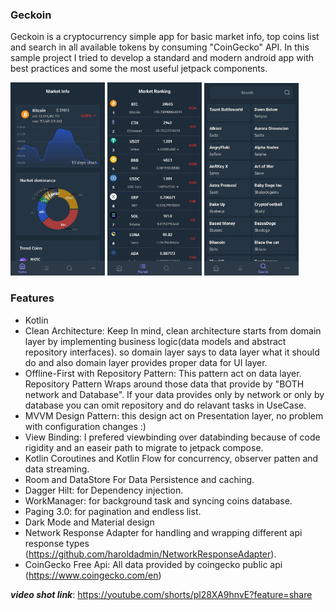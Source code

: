 ### Geckoin
Geckoin is a cryptocurrency simple app for basic market info, top coins list and search in all available tokens by consuming "CoinGecko" API.
In this sample project I tried to develop a standard and modern android app with best practices and some the most useful jetpack components.  

<p float="left">
<img src="screenshots/1_dark_screen_home.jpg" width="30%"/>
<img src="screenshots/2_dark_screen_list.jpg" width="30%"/>
<img src="screenshots/3_dark_screen_search.jpg" width="30%"/>
</p>


### Features
* Kotlin
* Clean Architecture: Keep In mind, clean architecture starts from domain layer by implementing business logic(data models and abstract repository interfaces). so domain layer says to data layer what it should do and also domain layer provides proper data for UI layer.
* Offline-First with Repository Pattern: This pattern act on data layer. Repository Pattern Wraps around those data that provide by "BOTH network and Database". If your data provides only by network or only by database you can omit repository and do relavant tasks in UseCase.
* MVVM Design Pattern: this design act on Presentation layer, no problem with configuration changes :)
* View Binding: I prefered viewbinding over databinding because of code rigidity and an easeir path to migrate to jetpack compose.
* Kotlin Coroutines and Kotlin Flow for concurrency, observer patten and data streaming.
* Room and DataStore For Data Persistence and caching. 
* Dagger Hilt: for Dependency injection. 
* WorkManager: for background task and syncing coins database.
* Paging 3.0: for pagination and endless list. 
* Dark Mode and Material design
* Network Response Adapter for handling and wrapping different api response types (https://github.com/haroldadmin/NetworkResponseAdapter).
* CoinGecko Free Api: All data provided by coingecko public api (https://www.coingecko.com/en)

***video shot link***: https://youtube.com/shorts/pl28XA9hnvE?feature=share

<!-- [![work doesn't happen at work](http://i.imgur.com/ASYsjjX.png)](https://youtube.com/shorts/pl28XA9hnvE "Geckoin Preview - Click to Watch!")
https://youtu.be/pl28XA9hnvE?t=2 -->

